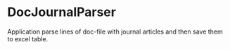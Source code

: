 # DocJournalParser
Application parse lines of doc-file with journal articles and then save them to excel table.
